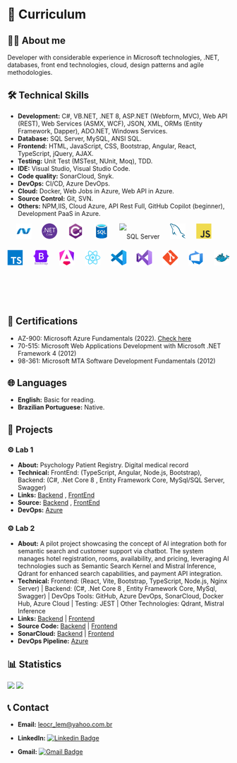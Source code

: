 # 💼 Curriculum  

## 👨‍💻 About me

Developer with considerable experience in Microsoft technologies, .NET, databases, front end technologies, cloud, design patterns and agile methodologies.

## 🛠️ Technical Skills

- **Development:**  C#, VB.NET, .NET 8, ASP.NET (Webform, MVC), Web API (REST), Web Services (ASMX, WCF), JSON, XML, ORMs (Entity Framework, Dapper), ADO.NET, Windows Services.
- **Database:** SQL Server, MySQL, ANSI SQL.
- **Frontend:** HTML, JavaScript, CSS, Bootstrap, Angular, React, TypeScript, jQuery, AJAX.
- **Testing:** Unit Test (MSTest, NUnit, Moq), TDD.
- **IDE:** Visual Studio, Visual Studio Code.
- **Code quality:** SonarCloud, Snyk. 
- **DevOps:** CI/CD, Azure DevOps.
- **Cloud:** Docker, Web Jobs in Azure, Web API in Azure.
- **Source Control:** Git, SVN.
- **Others:** NPM,IIS, Cloud Azure, API Rest Full, GitHub Copilot (beginner), Development PaaS in Azure.

<div style="display: inline-block;line-height:60px;">
 &nbsp;&nbsp;&nbsp;&nbsp;
<img height="35" src="https://raw.githubusercontent.com/devicons/devicon/master/icons/dot-net/dot-net-original.svg" alt="dot net core" title="Dot Net">
 &nbsp;&nbsp;&nbsp;&nbsp;
<img height="35" src="https://raw.githubusercontent.com/devicons/devicon/master/icons/dotnetcore/dotnetcore-original.svg" alt="dot net core" title="Dot Net Core">
 &nbsp;&nbsp;&nbsp;&nbsp;
<img height="35" src="https://raw.githubusercontent.com/devicons/devicon/master/icons/csharp/csharp-original.svg" alt="C#" title="C#">
 &nbsp;&nbsp;&nbsp;&nbsp;
<img height="35" src="https://raw.githubusercontent.com/devicons/devicon/master/icons/azuresqldatabase/azuresqldatabase-original.svg" alt="SQL Azure" title="SQL Azure">
 &nbsp;&nbsp;&nbsp;&nbsp;
 <img height="35" src="https://cdn.jsdelivr.net/gh/devicons/devicon@latest/icons/microsoftsqlserver/microsoftsqlserver-plain-wordmark.svg" alt="SQL Server" title="SQL Server">
 &nbsp;&nbsp;&nbsp;&nbsp;
<img height="35" src="https://raw.githubusercontent.com/devicons/devicon/master/icons/mysql/mysql-original.svg" alt="MySQL" title="MySQL">
&nbsp;&nbsp;&nbsp;&nbsp;
<img height="35" src="https://raw.githubusercontent.com/devicons/devicon/master/icons/javascript/javascript-original.svg" alt="JavaScript" title="JavaScript">
&nbsp;&nbsp;&nbsp;&nbsp; 
<img height="35" src="https://raw.githubusercontent.com/devicons/devicon/master/icons/typescript/typescript-original.svg" alt="TypeScript" title="TypeScript">
&nbsp;&nbsp;&nbsp;&nbsp;  
<img height="35" src="https://raw.githubusercontent.com/devicons/devicon/master/icons/bootstrap/bootstrap-original-wordmark.svg" alt="Bootstrap" title="Bootstrap">
&nbsp;&nbsp;&nbsp;&nbsp; 
<img height="35" src="https://raw.githubusercontent.com/devicons/devicon/master/icons/angular/angular-original.svg" alt="Angular" title="Angular">
 &nbsp;&nbsp;&nbsp;&nbsp;
<img height="35" src="https://raw.githubusercontent.com/devicons/devicon/master/icons/react/react-original.svg" alt="React" title="React">
 &nbsp;&nbsp;&nbsp;&nbsp;
<img height="35" src="https://raw.githubusercontent.com/devicons/devicon/master/icons/vscode/vscode-original.svg" alt="Visual Studio Code" title="Visual Studio Code">
&nbsp;&nbsp;&nbsp;&nbsp;
<img height="35" src="https://raw.githubusercontent.com/devicons/devicon/master/icons/visualstudio/visualstudio-original.svg" alt="Visual Studio" title="Visual Studio">
&nbsp;&nbsp;&nbsp;&nbsp; 
<img height="35" src="https://raw.githubusercontent.com/devicons/devicon/master/icons/git/git-original.svg" alt="Git" title="Git">
 &nbsp;&nbsp;&nbsp;&nbsp;  
<img height="35" src="https://raw.githubusercontent.com/devicons/devicon/master/icons/azuredevops/azuredevops-original.svg" alt="Azure DevOps" title="Azure DevOps">
 &nbsp;&nbsp;&nbsp;&nbsp; 
<img height="35" src="https://raw.githubusercontent.com/devicons/devicon/master/icons/docker/docker-original.svg" alt="Docker" title="Docker">
 &nbsp;&nbsp;&nbsp;&nbsp; 
</div>

 ## 📜 Certifications

- AZ-900: Microsoft Azure Fundamentals (2022). [Check here](https://learn.microsoft.com/api/credentials/share/pt-br/LeoneRocha-4937/2DADE8788480B850?sharingId=9AB8F81F688EA53C)
- 70-515: Microsoft Web Applications Development with Microsoft .NET Framework 4 (2012)
- 98-361: Microsoft MTA Software Development Fundamentals (2012)

## 🌐 Languages

- **English:** Basic for reading.
- **Brazilian Portuguese:** Native.

## 📂 Projects

### ⚙️ Lab 1

- **About:** Psychology Patient Registry. Digital medical record
- **Technical:** FrontEnd: (TypeScript, Angular, Node.js, Bootstrap), Backend: (C#, .Net Core 8 , Entity Framework Core, MySql/SQL Server, Swagger)
- **Links:** [Backend](https://smartdigitalpsicoapi.azurewebsites.net/swagger/index.html) , [FrontEnd](https://smartdigitalpsicoui-d4e0bbcfaabrava8.brazilsouth-01.azurewebsites.net/)
- **Source:** [Backend](https://github.com/LeoneRocha/SmartDigitalPsicoAPI) , [FrontEnd](https://github.com/LeoneRocha/SmartDigitalPsicoUIDashboard)
- **DevOps:** [Azure](https://lionscorp.visualstudio.com/SMARTDIGITALPSICO) 

### ⚙️ Lab 2

- **About:** A pilot project showcasing the concept of AI integration both for semantic search and customer support via chatbot. The system manages hotel registration, rooms, availability, and pricing, leveraging AI technologies such as Semantic Search Kernel and Mistral Inference, Qdrant for enhanced search capabilities, and payment API integration.
- **Technical:** Frontend: (React, Vite, Bootstrap, TypeScript,  Node.js, Nginx Server) | Backend: (C#, .Net Core 8 , Entity Framework Core, MySql, Swagger) | DevOps Tools: GitHub, Azure DevOps, SonarCloud, Docker Hub, Azure Cloud | Testing: JEST | Other Technologies: Qdrant, Mistral Inference
- **Links:** [Backend](https://hotelwiseapi-hbcca8d5a7fae7hp.brazilsouth-01.azurewebsites.net/swagger/index.html) |  [Frontend](https://hotelwiseui-f7a7b5gqf0amdfdg.brazilsouth-01.azurewebsites.net/)  
- **Source Code:** [Backend](https://github.com/LeoneRocha/HotelWiseAPI) | [Frontend](https://github.com/LeoneRocha/HotelWiseUI) 
- **SonarCloud:** [Backend](https://sonarcloud.io/summary/new_code?id=lionscorp_hotelwiseapi&branch=master) | [Frontend](https://sonarcloud.io/summary/new_code?id=lionscorp_hotelwiseui&branch=master) 
- **DevOps Pipeline:** [Azure](https://lionscorp.visualstudio.com/VariousStudies/_build)  

## 📊 Statistics 


<a href="https://github.com/LeoneRocha"><img align="center" height="180rem" src="https://github-readme-stats.vercel.app/api?username=LeoneRocha&show_icons=true&theme=dark"></a>
<a href="https://github.com/LeoneRocha"><img align="center" height="180rem" src="https://github-readme-stats.vercel.app/api/top-langs/?username=LeoneRocha&layout=compact&theme=dark"></a>
 
## 📞 Contact

- **Email:** leocr_lem@yahoo.com.br
 
- **LinkedIn:** [![Linkedin Badge](https://img.shields.io/badge/-Leone-blue?style=flat-square&logo=Linkedin&logoColor=white&link=https://www.linkedin.com/in/leone-costa-rocha-14049722)](https://www.linkedin.com/in/leone-costa-rocha-14049722) 

- **Gmail:** [![Gmail Badge](https://img.shields.io/badge/-leonecrocha@gmail.com-c14438?style=flat-square&logo=Gmail&logoColor=white&link=mailto:leonecrocha@gmail.com)](mailto:leonecrocha@gmail.com)
